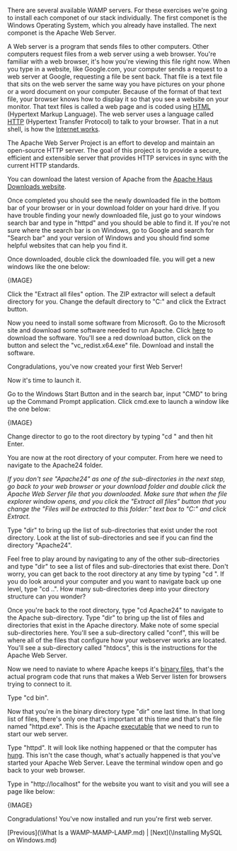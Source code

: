 There are several available WAMP servers.  For these exercises we're going to install each componet of our stack individually. The first componet is the Windows Operating System, which you already have installed.  The next componet is the Apache Web Server.

A Web server is a program that sends files to other computers.  Other computers request files from a web server using a web browser.  You're familiar with a web browser, it's how you're viewing this file right now.  When you type in a website, like Google.com, your computer sends a request to a web server at Google, requesting a file be sent back.  That file is a text file that sits on the web server the same way you have pictures on your phone or a word document on your computer.  Because of the format of that text file, your browser knows how to display it so that you see a website on your monitor.  That text files is called a web page and is coded using [HTML](http://www.html-5-tutorial.com/about-html.htm) (Hypertext Markup Language).  The web server uses a language called [HTTP](http://learn.onemonth.com/understanding-http-basics) (Hypertext Transfer Protocol) to talk to your browser.  That in a nut shell, is how the [Internet works](https://web.stanford.edu/class/msande91si/www-spr04/readings/week1/InternetWhitepaper.htm).

The Apache Web Server Project is an effort to develop and maintain an open-source HTTP server. The goal of this project is to provide a secure, efficient and extensible server that provides HTTP services in sync with the current HTTP standards.

You can download the latest version of Apache from the [Apache Haus Downloads website](http://www.apachehaus.com/cgi-bin/download.plx?dli=iVVU4NVRBNTTqd2aahUVyokVOpkVFVVchNTW410Z).

Once completed you should see the newly downloaded file in the bottom bar of your browser or in your download folder on your hard drive.  If you have trouble finding your newly downloaded file, just go to your windows search bar and type in "httpd" and you should be able to find it.  If you're not sure where the search bar is on Windows, go to Google and search for "Search bar" and your version of Windows and you should find some helpful websites that can help you find it.

Once downloaded, double click the downloaded file.  you will get a new windows like the one below:

{IMAGE}

Click the "Extract all files" option.  The ZIP extractor will select a default directory for you.  Change the default directory to "C:\" and click the Extract button. 

Now you need to install some software from Microsoft.  Go to the Microsoft site and download some software needed to run Apache.  Click [here](https://www.microsoft.com/en-us/download/details.aspx?id=48145) to download the software.  You'll see a red download button, click on the button and select the "vc_redist.x64.exe" file.  Download and install the software.

Congradulations, you've now created your first Web Server!

Now it's time to launch it.

Go to the Windows Start Button and in the search bar, input "CMD" to bring up the Command Prompt application.  Click cmd.exe to launch a window like the one below:

{IMAGE}

Change director to go to the root directory by typing "cd \" and then hit Enter.

You are now at the root directory of your computer.  From here we need to navigate to the Apache24 folder.

_If you don't see "Apache24" as one of the sub-directories in the next step, go back to your web browser or your download folder and double click the Apache Web Server file that you downloaded.  Make sure that when the file explorer window opens, and you click the "Extract all files" button that you change the "Files will be extracted to this folder:" text box to "C:\" and click Extract._

Type "dir" to bring up the list of sub-directories that exist under the root directory.  Look at the list of sub-directories and see if you can find the directory "Apache24".  

Feel free to play around by navigating to any of the other sub-directories and type "dir" to see a list of files and sub-directories that exist there.  Don't worry, you can get back to the root directory at any time by typing "cd \".  If you do look around your computer and you want to navigate back up one level, type "cd ..".  How many sub-directories deep into your directory structure can you wonder?

Once you're back to the root directory, type "cd Apache24" to navigate to the Apache sub-directory.  Type "dir" to bring up the list of files and directories that exist in the Apache directory.  Make note of some special sub-directories here.  You'll see a sub-directory called "conf", this will be where all of the files that configure how your webserver works are located.  You'll see a sub-directory called "htdocs", this is the instructions for the Apache Web Server.

Now we need to naviate to where Apache keeps it's [binary files](http://www.webopedia.com/TERM/B/binary_file.html), that's the actual program code that runs that makes a Web Server listen for browsers trying to connect to it.

Type "cd bin".

Now that you're in the binary directory type "dir" one last time.  In that long list of files, there's only one that's important at this time and that's the file named "httpd.exe".  This is the Apache [executable](http://searchsecurity.techtarget.com/definition/executable) that we need to run to start our web server.

Type "httpd".  It will look like nothing happened or that the computer has [hung](https://en.wikipedia.org/wiki/Hang_(computing)).  This isn't the case though, what's actually happened is that you've started your Apache Web Server.  Leave the terminal window open and go back to your web browser.

Type in "http://localhost" for the website you want to visit and you will see a page like below:

{IMAGE}

Congradulations!  You've now installed and run you're first web server.

[Previous](\What Is a WAMP-MAMP-LAMP.md) | [Next](\Installing MySQL on Windows.md)
